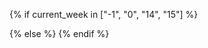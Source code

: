 {% if current_week in ["-1", "0", "14", "15"] %}
<div id="website-content">

<include src="admin/index.md" />
</div>
{% else %}
<include src="schedule/index.md" />
{% endif %}
